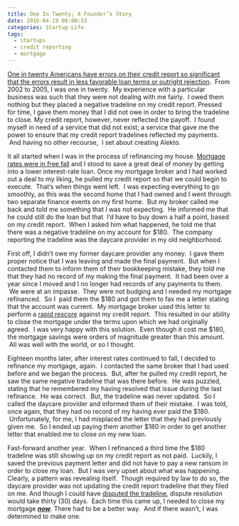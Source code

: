 ```yaml
---
title: One In Twenty; A Founder’s Story
date: 2016-04-19 06:00:53
categories: Startup Life
tags:
  - startups
  - credit reporting
  - mortgage
---
```


[<span style="font-weight:400;">One in twenty Americans have errors on their credit report so significant that the errors result in less favorable loan terms or outright rejection</span>](https://www.ftc.gov/reports/section-319-fair-accurate-credit-transactions-act-2003-fifth-interim-federal-trade)<span style="font-weight:400;">.  From 2002 to 2005, I was one in twenty.  My experience with a particular business was such that they were not dealing with me fairly.  I owed them nothing but they placed a negative tradeline on my credit report. Pressed for time, I gave them money that I did not owe in order to bring the tradeline to close. My credit report, however, never reflected the payoff.  I found myself in need of a service that did not exist; a service that gave me the power to ensure that my credit report tradelines reflected my payments.  And having no other recourse,  I set about creating Alekto.</span>

<span style="font-weight:400;">It all started when I was in the process of refinancing my house. </span>[<span style="font-weight:400;">Mortgage rates were in free fall</span>](http://articles.chicagotribune.com/2002-08-16/business/0208160283_1_mortgage-rates-financial-publisher-hsh-associates-keith-gumbinger)<span style="font-weight:400;"> and I stood to save a great deal of money by getting into a lower interest-rate loan. Once my mortgage broker and I had worked out a deal to my liking, he pulled my credit report so that we could begin to execute.  That&#8217;s when things went left.  I was expecting everything to go smoothly, as this was the second home that I had owned and I went through two separate finance events on my first home.  But my broker called me back and told me something that I was not expecting.  He informed me that he could still do the loan but that  I&#8217;d have to buy down a half a point, based on my credit report.  When I asked him what happened, he told me that there was a negative tradeline on my account for $180\.  The company reporting the tradeline was the daycare provider in my old neighborhood.</span>

<span style="font-weight:400;">First off, I didn&#8217;t owe my former daycare provider any money.  I gave them proper notice that I was leaving and made the final payment.  But when I contacted them to inform them of their bookkeeping mistake, they told me that they had no record of my making the final payment.  It had been over a year since I moved and I no longer had records of any payments to them.  We were at an impasse.  They were not budging and I needed my mortgage refinanced.  So I  paid them the $180 and got them to fax me a letter stating that the account was current.  My mortgage broker used this letter to perform a </span>[<span style="font-weight:400;">rapid rescore</span>](https://www.nerdwallet.com/blog/finance/rapid-rescoring-pros-and-cons/)<span style="font-weight:400;"> against my credit report.  This resulted in our ability to close the mortgage under the terms upon which we had originally agreed.  I was very happy with this solution.  Even though it cost me $180, the mortgage savings were orders of magnitude greater than this amount.  All was well with the world, or so I thought.</span>

<span style="font-weight:400;">Eighteen months later, after interest rates continued to fall, I decided to refinance my mortgage, again.  I contacted the same broker that I had used before and we began the process.  But, after he pulled my credit report, he saw the same negative tradeline that was there before.  He was puzzled, stating that he remembered my having resolved that issue during the last refinance.  He was correct.  But, the tradeline was never updated.  So I called the daycare provider and informed them of their mistake.  I was told, once again, that they had no record of my having ever paid the $180\.  Unfortunately, for me, I had misplaced the letter that they had previously given me.  So I ended up paying them another $180 in order to get another letter that enabled me to close on my new loan.</span>

<span style="font-weight:400;">Fast-forward another year.  When I refinanced a third time the $180 tradeline was still showing up on my credit report as not paid.  Luckily, I saved the previous payment letter and did not have to pay a new ransom in order to close my loan.  But I was very upset about what was happening. Clearly, a pattern was revealing itself.  Though required by law to do so, the daycare provider was not updating the credit report tradeline that they filed on me. And though I could have </span>[<span style="font-weight:400;">disputed the tradeline</span>](https://www.ftc.gov/sites/default/files/documents/reports/section-319-fair-and-accurate-credit-transactions-act-2003-fifth-interim-federal-trade-commission/130211factareport.pdf)<span style="font-weight:400;">, dispute resolution would take thirty (30) days.  Each time this came up, I needed to close my mortgage <span style="text-decoration:underline;">_**now**_</span>. There had to be a better way.  And if there wasn&#8217;t, I was determined to make one.</span>